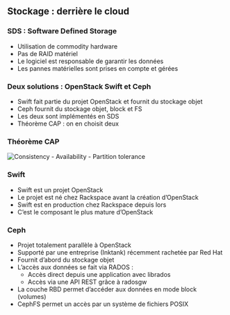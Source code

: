 ## Stockage : derrière le cloud

### SDS : Software Defined Storage

-   Utilisation de commodity hardware
-   Pas de RAID matériel
-   Le logiciel est responsable de garantir les données
-   Les pannes matérielles sont prises en compte et gérées

### Deux solutions : OpenStack Swift et Ceph

-   Swift fait partie du projet OpenStack et fournit du stockage objet
-   Ceph fournit du stockage objet, block et FS
-   Les deux sont implémentés en SDS
-   Théorème CAP : on en choisit deux

### Théorème CAP

![Consistency - Availability - Partition tolerance](images/cap.jpg)

### Swift

-   Swift est un projet OpenStack
-   Le projet est né chez Rackspace avant la création d’OpenStack
-   Swift est en production chez Rackspace depuis lors
-   C’est le composant le plus mature d’OpenStack

### Ceph

-   Projet totalement parallèle à OpenStack
-   Supporté par une entreprise (Inktank) récemment rachetée par Red Hat
-   Fournit d’abord du stockage objet
-   L’accès aux données se fait via RADOS :
    -   Accès direct depuis une application avec librados
    -   Accès via une API REST grâce à radosgw
-   La couche RBD permet d’accéder aux données en mode block (volumes)
-   CephFS permet un accès par un système de fichiers POSIX

